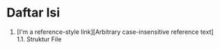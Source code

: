 # Daftar Isi
 1. [I'm a reference-style link][Arbitrary case-insensitive reference text] \
   1.1. Struktur File 
